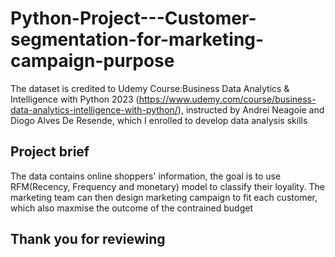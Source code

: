 # Python-Project---Customer-segmentation-for-marketing-campaign-purpose
The dataset is credited to Udemy Course:Business Data Analytics & Intelligence with Python 2023 (https://www.udemy.com/course/business-data-analytics-intelligence-with-python/), instructed by Andrei Neagoie and Diogo Alves De Resende, which I enrolled to develop data analysis skills

## Project brief
The data contains online shoppers' information, the goal is to use RFM(Recency, Frequency and monetary) model to classify their loyality.
The marketing team can then design marketing campaign to fit each customer, which also maxmise the outcome of the contrained budget

## Thank you for reviewing

